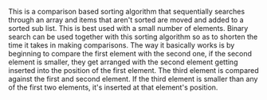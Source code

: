 This is a comparison based sorting algorithm that sequentially searches through an array and items that aren't sorted are moved and added to a sorted sub list.
 This is best used with a small number of elements. Binary search can be used together with this sorting algorithm so as to shorten the time it takes in making comparisons.
 The way it basically works is by beginning to compare the first element with the second one, if the second element is smaller, they get arranged with the second element getting inserted into the position of the first element. The third element is compared against the first and second element. If the third element is smaller than any of the first two elements, it's inserted at that element's position.